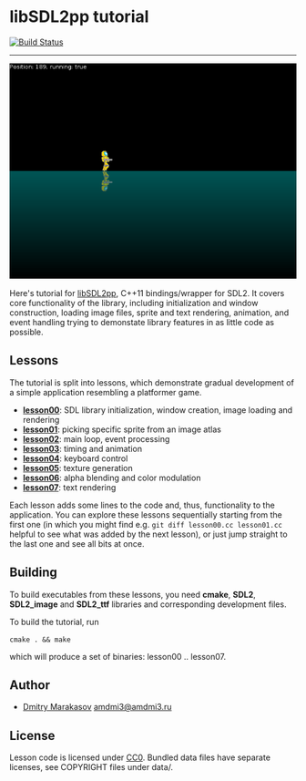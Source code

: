 # libSDL2pp tutorial

[![Build Status](https://travis-ci.org/AMDmi3/libSDL2pp-tutorial.svg?branch=master)](https://travis-ci.org/AMDmi3/libSDL2pp-tutorial)

---

![Screenshot](screenshots/lesson07.png)

Here's tutorial for [libSDL2pp](https://github.com/AMDmi3/libSDL2pp),
C++11 bindings/wrapper for SDL2. It covers core functionality of
the library, including initialization and window construction,
loading image files, sprite and text rendering, animation, and event
handling trying to demonstate library features in as little code
as possible.

## Lessons

The tutorial is split into lessons, which demonstrate gradual
development of a simple application resembling a platformer game.

* **[lesson00](lesson00.cc)**: SDL library initialization, window creation, image loading and rendering
* **[lesson01](lesson01.cc)**: picking specific sprite from an image atlas
* **[lesson02](lesson02.cc)**: main loop, event processing
* **[lesson03](lesson03.cc)**: timing and animation
* **[lesson04](lesson04.cc)**: keyboard control
* **[lesson05](lesson05.cc)**: texture generation
* **[lesson06](lesson06.cc)**: alpha blending and color modulation
* **[lesson07](lesson07.cc)**: text rendering

Each lesson adds some lines to the code and, thus, functionality
to the application. You can explore these lessons sequentially
starting from the first one (in which you might find e.g. ```git
diff lesson00.cc lesson01.cc``` helpful to see what was added by
the next lesson), or just jump straight to the last one and see
all bits at once.

## Building

To build executables from these lessons, you need **cmake**, **SDL2**,
**SDL2_image** and **SDL2_ttf** libraries and corresponding development
files.

To build the tutorial, run

    cmake . && make

which will produce a set of binaries: lesson00 .. lesson07.

## Author

* [Dmitry Marakasov](https://github.com/AMDmi3) <amdmi3@amdmi3.ru>

## License

Lesson code is licensed under [CC0](COPYING). Bundled data files
have separate licenses, see COPYRIGHT files under data/.
